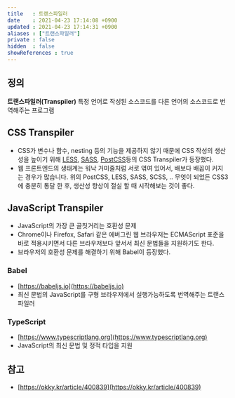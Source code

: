 ```yaml
---
title   : 트랜스파일러 
date    : 2021-04-23 17:14:08 +0900
updated : 2021-04-23 17:14:31 +0900
aliases : ["트랜스파일러"]
private : false
hidden  : false
showReferences : true
---
```


## 정의

**트랜스파일러(Transpiler)**
특정 언어로 작성된 소스코드를 다른 언어의 소스코드로 번역해주는 프로그램  

## CSS Transpiler 
- CSS가 변수나 함수, nesting 등의 기능을 제공하지 않기 때문에 CSS 작성의 생산성을 높이기 위해 [LESS](https://lesscss.org), [SASS](https://sass-lang.com), [PostCSS](https://postcss.org)등의 CSS Transpiler가 등장했다.    
-  웹 프론트엔드의 생태계는 워낙 거미줄처럼 서로 엮여 있어서, 배보다 배꼽이 커지는 경우가 많습니다. 위의 PostCSS, LESS, SASS, SCSS, .. 무엇이 되었든 CSS3에 충분히 통달 한 후, 생산성 향상이 절실 할 때 시작해보는 것이 좋다.  

## JavaScript Transpiler 
- JavaScript의 가장 큰 골칫거리는 호환성 문제
- Chrome이나 Firefox, Safari 같은 에버그린 웹 브라우저는 ECMAScript 표준을 바로 적용시키면서 다른 브라우저보다 앞서서 최신 문법들을 지원하기도 한다.  
- 브라우저의 호환성 문제를 해결하기 위해 Babel이 등장했다.  

### Babel
- [https://babeljs.io](https://babeljs.io)
- 최신 문법의 JavaScript를 구형 브라우저에서 실행가능하도록 번역해주는 트랜스파일러

### TypeScript 
- [https://www.typescriptlang.org](https://www.typescriptlang.org)  
- JavaScript의 최신 문법 및 정적 타입을 지원    


## 참고
- [https://okky.kr/article/400839](https://okky.kr/article/400839)
